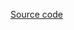[Source code](https://github.com/uber/react-vis/blob/master/examples/zoomable-chart/zoomable-chart-example.js)
